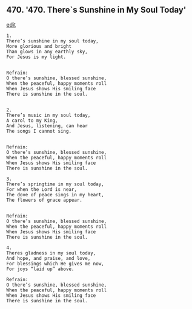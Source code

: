 
## 470.  '470. There\`s Sunshine in My Soul Today'
[edit](https://docs.google.com/document/d/1OjqnZgJ1EhCxnetsKZu2%2DnM4oWkKaTlq/edit?mode=html)






    1.
    There’s sunshine in my soul today,
    More glorious and bright
    Than glows in any earthly sky,
    For Jesus is my light.


    Refrain:
    O there’s sunshine, blessed sunshine,
    When the peaceful, happy moments roll
    When Jesus shows His smiling face
    There is sunshine in the soul.


    2.
    There’s music in my soul today,
    A carol to my King,
    And Jesus, listening, can hear
    The songs I cannot sing.


    Refrain:
    O there’s sunshine, blessed sunshine,
    When the peaceful, happy moments roll
    When Jesus shows His smiling face
    There is sunshine in the soul.

    3.
    There’s springtime in my soul today,
    For when the Lord is near,
    The dove of peace sings in my heart,
    The flowers of grace appear.


    Refrain:
    O there’s sunshine, blessed sunshine,
    When the peaceful, happy moments roll
    When Jesus shows His smiling face
    There is sunshine in the soul.

    4.
    Theres gladness in my soul today,
    And hope, and praise, and love,
    For blessings which He gives me now,
    For joys “laid up” above.

    Refrain:
    O there’s sunshine, blessed sunshine,
    When the peaceful, happy moments roll
    When Jesus shows His smiling face
    There is sunshine in the soul.


